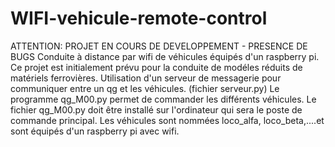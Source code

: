 # WIFI-vehicule-remote-control
ATTENTION: PROJET EN COURS DE DEVELOPPEMENT - PRESENCE DE BUGS
Conduite à distance par wifi de véhicules équipés d'un raspberry pi.  
Ce projet est initialement prévu pour la conduite de modéles réduits de matériels ferrovières.
Utilisation d'un serveur de messagerie pour communiquer entre un qg et les véhicules. (fichier serveur.py)
Le programme qg_M00.py permet de commander les différents véhicules. Le fichier qg_M00.py doit être installé sur l'ordinateur qui sera le poste de commande principal.
Les véhicules sont nommées loco_alfa, loco_beta,....et sont équipés d'un raspberry pi avec wifi.
